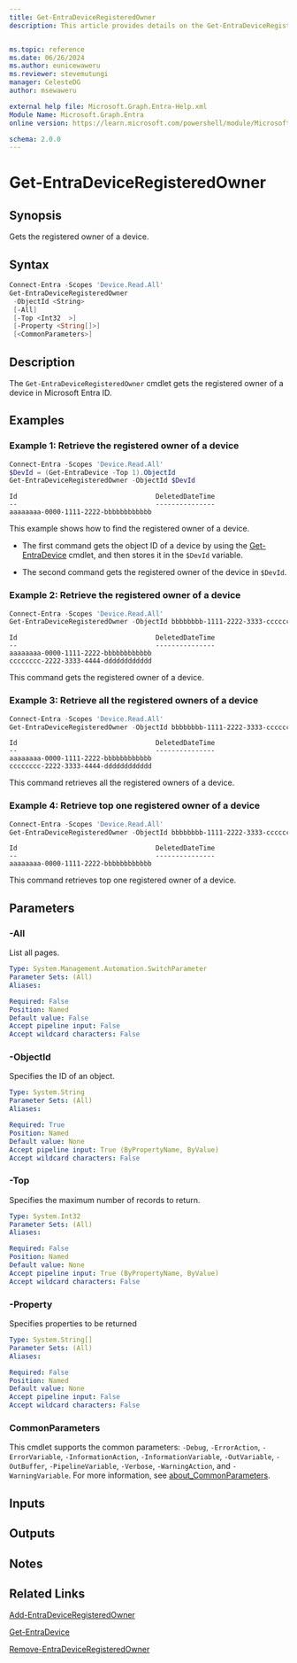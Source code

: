 ```yaml
---
title: Get-EntraDeviceRegisteredOwner
description: This article provides details on the Get-EntraDeviceRegisteredOwner command.


ms.topic: reference
ms.date: 06/26/2024
ms.author: eunicewaweru
ms.reviewer: stevemutungi
manager: CelesteDG
author: msewaweru

external help file: Microsoft.Graph.Entra-Help.xml
Module Name: Microsoft.Graph.Entra
online version: https://learn.microsoft.com/powershell/module/Microsoft.Graph.Entra/Get-EntraDeviceRegisteredOwner

schema: 2.0.0
---
```


# Get-EntraDeviceRegisteredOwner

## Synopsis

Gets the registered owner of a device.

## Syntax

```powershell
Connect-Entra -Scopes 'Device.Read.All'
Get-EntraDeviceRegisteredOwner
 -ObjectId <String>
 [-All]
 [-Top <Int32  >]
 [-Property <String[]>]
 [<CommonParameters>]
```

## Description

The `Get-EntraDeviceRegisteredOwner` cmdlet gets the registered owner of a device in Microsoft Entra ID.

## Examples

### Example 1: Retrieve the registered owner of a device

```powershell
Connect-Entra -Scopes 'Device.Read.All'
$DevId = (Get-EntraDevice -Top 1).ObjectId
Get-EntraDeviceRegisteredOwner -ObjectId $DevId
```

```Output
Id                                   DeletedDateTime
--                                   ---------------
aaaaaaaa-0000-1111-2222-bbbbbbbbbbbb
```

This example shows how to find the registered owner of a device.

- The first command gets the object ID of a device by using the [Get-EntraDevice](./Get-EntraDevice.md) cmdlet, and then stores it in the `$DevId` variable.  

- The second command gets the registered owner of the device in `$DevId`.

### Example 2: Retrieve the registered owner of a device

```powershell
Connect-Entra -Scopes 'Device.Read.All'
Get-EntraDeviceRegisteredOwner -ObjectId bbbbbbbb-1111-2222-3333-cccccccccccc
```

```Output
Id                                   DeletedDateTime
--                                   ---------------
aaaaaaaa-0000-1111-2222-bbbbbbbbbbbb
cccccccc-2222-3333-4444-dddddddddddd
```

This command gets the registered owner of a device.

### Example 3: Retrieve all the registered owners of a device

```powershell
Connect-Entra -Scopes 'Device.Read.All'
Get-EntraDeviceRegisteredOwner -ObjectId bbbbbbbb-1111-2222-3333-cccccccccccc -All 
```

```Output
Id                                   DeletedDateTime
--                                   ---------------
aaaaaaaa-0000-1111-2222-bbbbbbbbbbbb
cccccccc-2222-3333-4444-dddddddddddd
```

This command retrieves all the registered owners of a device.

### Example 4: Retrieve top one registered owner of a device

```powershell
Connect-Entra -Scopes 'Device.Read.All'
Get-EntraDeviceRegisteredOwner -ObjectId bbbbbbbb-1111-2222-3333-cccccccccccc -Top 1
```

```Output
Id                                   DeletedDateTime
--                                   ---------------
aaaaaaaa-0000-1111-2222-bbbbbbbbbbbb
```

This command retrieves top one registered owner of a device.

## Parameters

### -All

List all pages.

```yaml
Type: System.Management.Automation.SwitchParameter
Parameter Sets: (All)
Aliases:

Required: False
Position: Named
Default value: False
Accept pipeline input: False
Accept wildcard characters: False
```

### -ObjectId

Specifies the ID of an object.

```yaml
Type: System.String
Parameter Sets: (All)
Aliases:

Required: True
Position: Named
Default value: None
Accept pipeline input: True (ByPropertyName, ByValue)
Accept wildcard characters: False
```

### -Top

Specifies the maximum number of records to return.

```yaml
Type: System.Int32  
Parameter Sets: (All)
Aliases:

Required: False
Position: Named
Default value: None
Accept pipeline input: True (ByPropertyName, ByValue)
Accept wildcard characters: False
```

### -Property

Specifies properties to be returned

```yaml
Type: System.String[]
Parameter Sets: (All)
Aliases:

Required: False
Position: Named
Default value: None
Accept pipeline input: False
Accept wildcard characters: False
```

### CommonParameters

This cmdlet supports the common parameters: `-Debug`, `-ErrorAction`, `-ErrorVariable`, `-InformationAction`, `-InformationVariable`, `-OutVariable`, `-OutBuffer`, `-PipelineVariable`, `-Verbose`, `-WarningAction`, and `-WarningVariable`. For more information, see [about_CommonParameters](https://go.microsoft.com/fwlink/?LinkID=113216).

## Inputs

## Outputs

## Notes

## Related Links

[Add-EntraDeviceRegisteredOwner](Add-EntraDeviceRegisteredOwner.md)

[Get-EntraDevice](Get-EntraDevice.md)

[Remove-EntraDeviceRegisteredOwner](Remove-EntraDeviceRegisteredOwner.md)